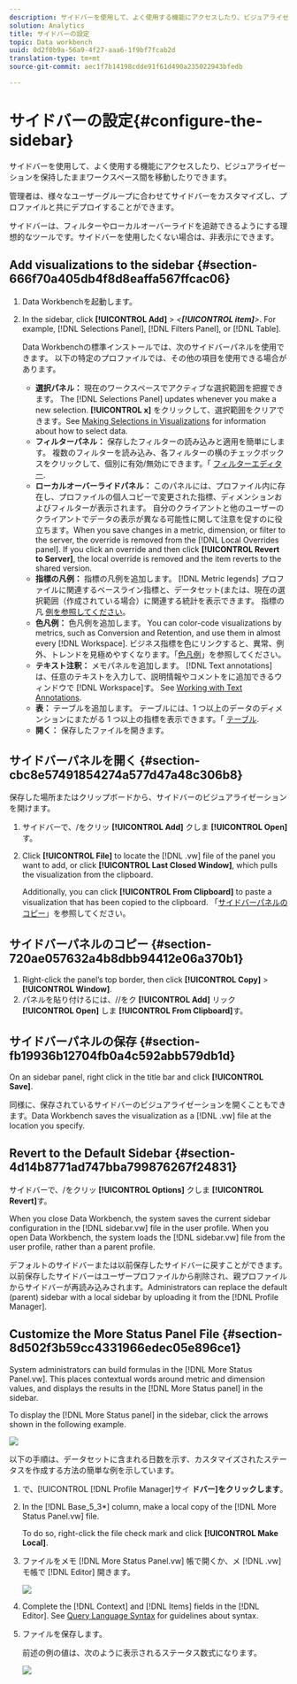 ```yaml
---
description: サイドバーを使用して、よく使用する機能にアクセスしたり、ビジュアライゼーションを保持したままワークスペース間を移動したりできます。
solution: Analytics
title: サイドバーの設定
topic: Data workbench
uuid: 0d2f0b9a-56a9-4f27-aaa6-1f9bf7fcab2d
translation-type: tm+mt
source-git-commit: aec1f7b14198cdde91f61d490a235022943bfedb

---
```



# サイドバーの設定{#configure-the-sidebar}

サイドバーを使用して、よく使用する機能にアクセスしたり、ビジュアライゼーションを保持したままワークスペース間を移動したりできます。

管理者は、様々なユーザーグループに合わせてサイドバーをカスタマイズし、プロファイルと共にデプロイすることができます。

サイドバーは、フィルターやローカルオーバーライドを追跡できるようにする理想的なツールです。サイドバーを使用したくない場合は、非表示にできます。

## Add visualizations to the sidebar {#section-666f70a405db4f8d8eaffa567ffcac06}

1. Data Workbenchを起動します。
1. In the sidebar, click **[!UICONTROL Add]** > *&lt;**[!UICONTROL item]**>*. For example, [!DNL Selections Panel], [!DNL Filters Panel], or [!DNL Table].

   Data Workbenchの標準インストールでは、次のサイドバーパネルを使用できます。 以下の特定のプロファイルでは、その他の項目を使用できる場合があります。

   * **選択パネル：** 現在のワークスペースでアクティブな選択範囲を把握できます。 The [!DNL Selections Panel] updates whenever you make a new selection. **[!UICONTROL x]** をクリックして、選択範囲をクリアできます。See [Making Selections in Visualizations](../../home/c-get-started/c-vis/c-sel-vis/c-sel-vis.md#concept-012870ec22c7476e9afbf3b8b2515746) for information about how to select data.
   * **フィルターパネル：** 保存したフィルターの読み込みと適用を簡単にします。 複数のフィルターを読み込み、各フィルターの横のチェックボックスをクリックして、個別に有効/無効にできます。「 [フィルターエディター](../../home/c-get-started/c-analysis-vis/c-filter-editors/c-filter-editors.md#concept-2f343ecbed8240f18b0c1f1eccef11e3).
   * **ローカルオーバーライドパネル：** このパネルには、プロファイル内に存在し、プロファイルの個人コピーで変更された指標、ディメンションおよびフィルターが表示されます。 自分のクライアントと他のユーザーのクライアントでデータの表示が異なる可能性に関して注意を促すのに役立ちます。When you save changes in a metric, dimension, or filter to the server, the override is removed from the [!DNL Local Overrides panel]. If you click an override and then click **[!UICONTROL Revert to Server]**, the local override is removed and the item reverts to the shared version.
   * **指標の凡例：** 指標の凡例を追加します。 [!DNL Metric legends] プロファイルに関連するベースライン指標と、データセット(または、現在の選択範囲（作成されている場合）に関連する統計を表示できます。 指標の凡 [例を参照してください](../../home/c-get-started/c-analysis-vis/c-legends/c-metric-leg.md#concept-e7195bc8f7844ae295bda3a88b028d5b)。
   * **色凡例：** 色凡例を追加します。 You can color-code visualizations by metrics, such as Conversion and Retention, and use them in almost every [!DNL Workspace]. ビジネス指標を色にリンクすると、異常、例外、トレンドを見極めやすくなります。「[色凡例](../../home/c-get-started/c-analysis-vis/c-legends/c-color-leg.md#concept-f84d51dc0d6547f981d0642fc2d01358)」を参照してください。
   * **テキスト注釈：** メモパネルを追加します。 [!DNL Text annotations] は、任意のテキストを入力して、説明情報やコメントをに追加できるウィンドウで [!DNL Workspace]す。 See [Working with Text Annotations](../../home/c-get-started/c-analysis-vis/c-annots/c-text-annots.md#concept-55b4aa3e0c58470b8e3c9d452e12a777).
   * **表：** テーブルを追加します。 テーブルには、1 つ以上のデータのディメンションにまたがる 1 つ以上の指標を表示できます。「 [テーブル](../../home/c-get-started/c-analysis-vis/c-tables/c-tables.md#concept-c632cb8ad9724f90ac5c294d52ae667f).
   * **開く：** 保存したファイルを開きます。

## サイドバーパネルを開く {#section-cbc8e57491854274a577d47a48c306b8}

保存した場所またはクリップボードから、サイドバーのビジュアライゼーションを開けます。

1. サイドバーで、/をクリッ **[!UICONTROL Add]** クしま **[!UICONTROL Open]**&#x200B;す。
1. Click **[!UICONTROL File]** to locate the [!DNL .vw] file of the panel you want to add, or click **[!UICONTROL Last Closed Window]**, which pulls the visualization from the clipboard.

   Additionally, you can click **[!UICONTROL From Clipboard]** to paste a visualization that has been copied to the clipboard. 「[サイドバーパネルのコピー](../../home/c-get-started/c-config-sidebar.md#section-720ae057632a4b8dbb94412e06a370b1)」を参照してください。

## サイドバーパネルのコピー {#section-720ae057632a4b8dbb94412e06a370b1}

1. Right-click the panel’s top border, then click **[!UICONTROL Copy]** > **[!UICONTROL Window]**.
1. パネルを貼り付けるには、//をク **[!UICONTROL Add]** リック **[!UICONTROL Open]** しま **[!UICONTROL From Clipboard]**&#x200B;す。

## サイドバーパネルの保存 {#section-fb19936b12704fb0a4c592abb579db1d}

On an sidebar panel, right click in the title bar and click **[!UICONTROL Save]**.

同様に、保存されているサイドバーのビジュアライゼーションを開くこともできます。Data Workbench saves the visualization as a [!DNL .vw] file at the location you specify.

## Revert to the Default Sidebar {#section-4d14b8771ad747bba799876267f24831}

サイドバーで、/をクリッ **[!UICONTROL Options]** クしま **[!UICONTROL Revert]**&#x200B;す。

When you close Data Workbench, the system saves the current sidebar configuration in the [!DNL sidebar.vw] file in the user profile. When you open Data Workbench, the system loads the [!DNL sidebar.vw] file from the user profile, rather than a parent profile.

デフォルトのサイドバーまたは以前保存したサイドバーに戻すことができます。以前保存したサイドバーはユーザープロファイルから削除され、親プロファイルからサイドバーが再読み込みされます。Administrators can replace the default (parent) sidebar with a local sidebar by uploading it from the [!DNL Profile Manager].

## Customize the More Status Panel File {#section-8d502f3b59cc4331966edec05e896ce1}

System administrators can build formulas in the [!DNL More Status Panel.vw]. This places contextual words around metric and dimension values, and displays the results in the [!DNL More Status panel] in the sidebar.

To display the [!DNL More Status panel] in the sidebar, click the arrows shown in the following example.

![](assets/more_status_panel_arrows.png)

以下の手順は、データセットに含まれる日数を示す、カスタマイズされたステータスを作成する方法の簡単な例を示しています。

1. で、[!UICONTROL [!DNL Profile Manager]サイ **ドバー\]をクリックします**。

1. In the [!DNL Base_5_3*] column, make a local copy of the [!DNL More Status Panel.vw] file.

   To do so, right-click the file check mark and click **[!UICONTROL Make Local]**.

1. ファイルをメモ [!DNL More Status Panel.vw] 帳で開くか、メ [!DNL .vw] モ帳で [!DNL Editor] 開きます。

   ![](assets/more_status_panel_file.png)

1. Complete the [!DNL Context] and [!DNL Items] fields in the [!DNL Editor]. See [Query Language Syntax](../../home/c-get-started/c-qry-lang-syntx/c-qry-lang-syntx.md#concept-15d1d3f5164a47d49468c5acb7299d9f) for guidelines about syntax.

1. ファイルを保存します。

   前述の例の値は、次のように表示されるステータス数式になります。

   ![](assets/more_status_panel.png)

